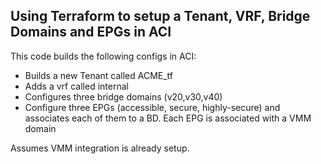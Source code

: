 Using Terraform to setup a Tenant, VRF, Bridge Domains and EPGs in ACI
----------------------------------------------------------------------

This code builds the following configs in ACI:
- Builds a new Tenant called ACME_tf
- Adds a vrf called internal
- Configures three bridge domains (v20,v30,v40)
- Configure three EPGs (accessible, secure, highly-secure) and associates each of them to a BD. Each EPG is associated with a VMM domain

Assumes VMM integration is already setup.